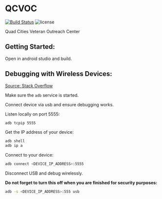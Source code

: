 # QCVOC

[![Build Status](https://travis-ci.org/qccoders/QCVOC.svg?branch=master)](https://travis-ci.org/qccoders/QCVOC/branches)
![license](https://img.shields.io/github/license/qccoders/QCVOC.svg)

Quad Cities Veteran Outreach Center

## Getting Started:
Open in android studio and build.

## Debugging with Wireless Devices:
[Source: Stack Overflow](https://stackoverflow.com/questions/4893953/run-install-debug-android-applications-over-wi-fi)

Make sure the `adb` service is started.

Connect device via usb and ensure debugging works.

Listen locally on port 5555:
```bash
adb tcpip 5555
```

Get the IP address of your device:
```bash
adb shell
adb ip a
```

Connect to your device:
```bash
adb connect <DEVICE_IP_ADDRESS>:5555
```

Disconnect USB and debug wirelessly.

**Do not forget to turn this off when you are finished for security purposes:**
```bash
adb -s <DEVICE_IP_ADDRESS>:555 usb
```